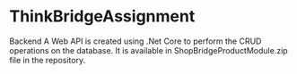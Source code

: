# ThinkBridgeAssignment
Backend
A Web API is created using .Net Core to perform the CRUD operations on the database. It is available in ShopBridgeProductModule.zip file in the repository.
